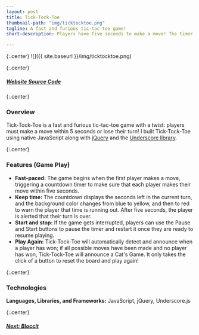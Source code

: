 ```yaml
---
layout: post
title: Tick-Tock-Toe
thumbnail-path: "img/ticktocktoe.png"
tagline: A fast and furious tic-tac-toe game!
short-description: Players have five seconds to make a move! The timer shows the seconds remaining and the background changes color as time runs out. Tick-Tock-Toe automatically detects and announces a win or a Cat's Game.

---
```


{:.center}
![]({{ site.baseurl }}/img/ticktocktoe.png)

{:.center}
<h5>
  <a href="https://quicktocktoe.firebaseapp.com/" class="button">
    Website
  </a>
  <a href="https://github.com/rachelcolby11/TickTockToe" class="button">
    Source Code
    <i class="fa fa-fw fa-github"></i>
  </a>
</h5>

{:.center}
### Overview
Tick-Tock-Toe is a fast and furious tic-tac-toe game with a twist: players must make a move within 5 seconds or lose their turn! I built Tick-Tock-Toe using native JavaScript along with [jQuery](https://jquery.com/) and the [Underscore library](http://underscorejs.org/).

{:.center}
### Features (Game Play)
* **Fast-paced:** The game begins when the first player makes a move, triggering a countdown timer to make sure that each player makes their move within five seconds.
* **Keep time:** The countdown displays the seconds left in the current turn, and the background color changes from blue to yellow, and then to red to warn the player that time is running out. After five seconds, the player is alerted that their turn is over.
* **Start and stop:** If the game gets interrupted, players can use the Pause and Start buttons to pause the timer and restart it once they are ready to resume playing.
* **Play Again:** Tick-Tock-Toe will automatically detect and announce when a player has won; if all possible moves have been made and no player has won, Tick-Tock-Toe will announce a Cat's Game. It only takes the click of a button to reset the board and play again!

{:.center}
### Technologies
**Languages, Libraries, and Frameworks:** JavaScript, jQuery, Underscore.js

{:.center}
<h5>
  <a href="/portfolio/4-bloccit/" class="button next-project">
    Next: Bloccit
    <i class="fa fa-chevron-right"></i>
  </a>
</h5>
